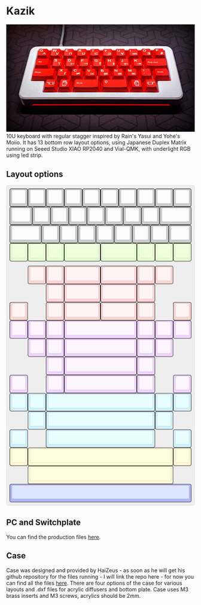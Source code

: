 # Kazik
![Kazik 2u splispace M0II0](/images/Kazik_M0II0.jpg)
10U keyboard with regular stagger inspired by Rain's Yasui and Yohe's Moiio. It has 13 bottom row layout options, using Japanese Duplex Matrix running on Seeed Studio XIAO RP2040 and Vial-QMK, with underlight RGB using led strip.
## Layout options
<p align=center>
  <img src="https://raw.githubusercontent.com/monokuroumu/Kazik/main/images/Kazik_layout_options.png" alt="Kazik layout options"/>
</p>
<H2>PC and Switchplate</H2>
You can find the production files <a href="https://github.com/monokuroumu/Kazik/tree/main/production">here</a>.
<H2>Case</H2>
Case was designed and provided by HaiZeus - as soon as he will get his github repository for the files running - I will link the repo here - for now you can find all the files <a href="https://github.com/monokuroumu/Kazik/tree/main/case">here</a>. There are four options of the case for various layouts and .dxf files for acrylic diffusers and bottom plate. Case uses M3 brass inserts and M3 screws, acrylics should be 2mm.
